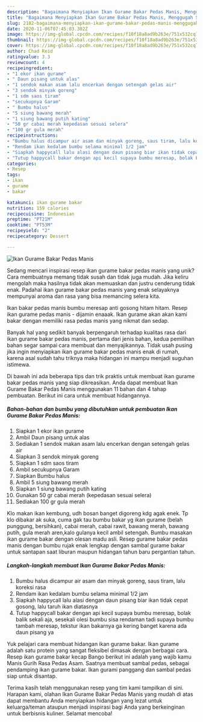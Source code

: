```yaml
---
description: "Bagaimana Menyiapkan Ikan Gurame Bakar Pedas Manis, Menggugah Selera"
title: "Bagaimana Menyiapkan Ikan Gurame Bakar Pedas Manis, Menggugah Selera"
slug: 2182-bagaimana-menyiapkan-ikan-gurame-bakar-pedas-manis-menggugah-selera
date: 2020-11-06T07:45:03.302Z
image: https://img-global.cpcdn.com/recipes/f10f18a8ad9b263e/751x532cq70/ikan-gurame-bakar-pedas-manis-foto-resep-utama.jpg
thumbnail: https://img-global.cpcdn.com/recipes/f10f18a8ad9b263e/751x532cq70/ikan-gurame-bakar-pedas-manis-foto-resep-utama.jpg
cover: https://img-global.cpcdn.com/recipes/f10f18a8ad9b263e/751x532cq70/ikan-gurame-bakar-pedas-manis-foto-resep-utama.jpg
author: Chad Reid
ratingvalue: 3.3
reviewcount: 4
recipeingredient:
- "1 ekor ikan gurame"
- " Daun pisang untuk alas"
- "1 sendok makan asam lalu encerkan dengan setengah gelas air"
- "3 sendok minyak goreng"
- "1 sdm saos tiram"
- "secukupnya Garam"
- " Bumbu halus"
- "5 siung bawang merah"
- "1 siung bawang putih kating"
- "50 gr cabai merah kepedasan sesuai selera"
- "100 gr gula merah"
recipeinstructions:
- "Bumbu halus dicampur air asam dan minyak goreng, saus tiram, lalu koreksi rasa"
- "Rendam ikan kedalam bumbu selama minimal 1/2 jam"
- "Siapkah happycall lalu alasi dengan daun pisang biar ikan tidak cepat gosong, lalu taruh ikan diatasnya"
- "Tutup happycall bakar dengan api kecil supaya bumbu meresap, bolak balik sekali aja, sesekali olesi bumbu sisa rendaman tadi supaya bumbu tambah meresap, tekstur ikan bakarnya ga kering banget karena ada daun pisang ya"
categories:
- Resep
tags:
- ikan
- gurame
- bakar

katakunci: ikan gurame bakar 
nutrition: 159 calories
recipecuisine: Indonesian
preptime: "PT21M"
cooktime: "PT53M"
recipeyield: "2"
recipecategory: Dessert

---
```



![Ikan Gurame Bakar Pedas Manis](https://img-global.cpcdn.com/recipes/f10f18a8ad9b263e/751x532cq70/ikan-gurame-bakar-pedas-manis-foto-resep-utama.jpg)

Sedang mencari inspirasi resep ikan gurame bakar pedas manis yang unik? Cara membuatnya memang tidak susah dan tidak juga mudah. Jika keliru mengolah maka hasilnya tidak akan memuaskan dan justru cenderung tidak enak. Padahal ikan gurame bakar pedas manis yang enak selayaknya mempunyai aroma dan rasa yang bisa memancing selera kita.

Ikan bakar pedas manis bumbu meresap anti gosong hitam hitam. Resep ikan gurame pedas manis - dijamin enaaak. Ikan gurame akan akan kami bakar dengan memiliki rasa pedas manis yang nikmat dan sedap.

Banyak hal yang sedikit banyak berpengaruh terhadap kualitas rasa dari ikan gurame bakar pedas manis, pertama dari jenis bahan, kedua pemilihan bahan segar sampai cara membuat dan menyajikannya. Tidak usah pusing jika ingin menyiapkan ikan gurame bakar pedas manis enak di rumah, karena asal sudah tahu triknya maka hidangan ini mampu menjadi suguhan istimewa.


Di bawah ini ada beberapa tips dan trik praktis untuk membuat ikan gurame bakar pedas manis yang siap dikreasikan. Anda dapat membuat Ikan Gurame Bakar Pedas Manis menggunakan 11 bahan dan 4 tahap pembuatan. Berikut ini cara untuk membuat hidangannya.

<!--inarticleads1-->

##### Bahan-bahan dan bumbu yang dibutuhkan untuk pembuatan Ikan Gurame Bakar Pedas Manis:

1. Siapkan 1 ekor ikan gurame
1. Ambil  Daun pisang untuk alas
1. Sediakan 1 sendok makan asam lalu encerkan dengan setengah gelas air
1. Siapkan 3 sendok minyak goreng
1. Siapkan 1 sdm saos tiram
1. Ambil secukupnya Garam
1. Siapkan  Bumbu halus
1. Ambil 5 siung bawang merah
1. Siapkan 1 siung bawang putih kating
1. Gunakan 50 gr cabai merah (kepedasan sesuai selera)
1. Sediakan 100 gr gula merah


Klo makan ikan kembung, udh bosan banget digoreng kdg agak enek. Tp klo dibakar ak suka, cuma gak tau bumbu bakar yg ikan gurame (belah punggung, bersihkan), cabai merah, cabai rawit, bawang merah, bawang putih, gula merah aren,kalo gulanya kecil ambil setengah. Bumbu masakan ikan gurame bakar dengan olesan madu asli. Resep gurame bakar pedas manis dengan bumbu rujak enak lengkap dengan sambal gurame bakar untuk santapan saat liburan maupun hidangan tahun baru pergantian tahun. 

<!--inarticleads2-->

##### Langkah-langkah membuat Ikan Gurame Bakar Pedas Manis:

1. Bumbu halus dicampur air asam dan minyak goreng, saus tiram, lalu koreksi rasa
1. Rendam ikan kedalam bumbu selama minimal 1/2 jam
1. Siapkah happycall lalu alasi dengan daun pisang biar ikan tidak cepat gosong, lalu taruh ikan diatasnya
1. Tutup happycall bakar dengan api kecil supaya bumbu meresap, bolak balik sekali aja, sesekali olesi bumbu sisa rendaman tadi supaya bumbu tambah meresap, tekstur ikan bakarnya ga kering banget karena ada daun pisang ya


Yuk pelajari cara membuat hidangan ikan gurame bakar. Ikan gurame adalah satu protein yang sangat fleksibel dimasak dengan berbagai cara. Resep ikan gurame bakar kecap Bango berikut ini adalah yang wajib kamu Manis Gurih Rasa Pedas Asam. Saatnya membuat sambal pedas, sebagai pendamping ikan gurame bakar. Ikan gurami panggang dan sambal pedas siap untuk disantap. 

Terima kasih telah menggunakan resep yang tim kami tampilkan di sini. Harapan kami, olahan Ikan Gurame Bakar Pedas Manis yang mudah di atas dapat membantu Anda menyiapkan hidangan yang lezat untuk keluarga/teman ataupun menjadi inspirasi bagi Anda yang berkeinginan untuk berbisnis kuliner. Selamat mencoba!
